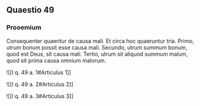 ## Quaestio 49

### Prooemium

Consequenter quaeritur de causa mali. Et circa hoc quaeruntur tria. Primo, utrum bonum possit esse causa mali. Secundo, utrum summum bonum, quod est Deus, sit causa mali. Tertio, utrum sit aliquod summum malum, quod sit prima causa omnium malorum.

![[I q. 49 a. 1#Articulus 1]]

![[I q. 49 a. 2#Articulus 2]]

![[I q. 49 a. 3#Articulus 3]]

